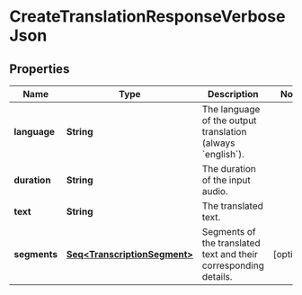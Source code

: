 

# CreateTranslationResponseVerboseJson


## Properties

Name | Type | Description | Notes
------------ | ------------- | ------------- | -------------
**language** | **String** | The language of the output translation (always &#x60;english&#x60;). | 
**duration** | **String** | The duration of the input audio. | 
**text** | **String** | The translated text. | 
**segments** | [**Seq&lt;TranscriptionSegment&gt;**](TranscriptionSegment.md) | Segments of the translated text and their corresponding details. |  [optional]



